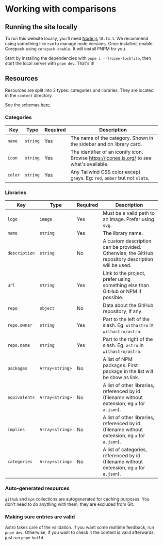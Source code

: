 # Working with comparisons

## Running the site locally

To run this website locally, you'll need [Node.js](https://nodejs.org/) `18.14.1`. We recommend using something like `nvm` to manage node versions. Once installed, enable Corepack using `corepack enable`. It will install PNPM for you.

Start by installing the dependencies with `pnpm i --frozen-lockfile`, then start the local server with `pnpm dev`. That's it!

## Resources

Resources are split into 2 types: categories and libraries. They are located in the `content` directory.

See the schemas [here](../packages/integration/collections.ts).

### Categories

| Key     | Type     | Required | Description                                                                               |
| ------- | -------- | -------- | ----------------------------------------------------------------------------------------- |
| `name`  | `string` | Yes      | The name of the category. Shown in the sidebar and on library card.                       |
| `icon`  | `string` | Yes      | The identifier of an iconify icon. Browse https://icones.js.org/ to see what's available. |
| `color` | `string` | Yes      | Any Tailwind CSS color except grays. Eg: `red`, `amber` but not `slate`.                  |

### Libraries

| Key           | Type            | Required | Description                                                                                      |
| ------------- | --------------- | -------- | ------------------------------------------------------------------------------------------------ |
| `logo`        | `image`         | Yes      | Must be a valid path to an image. Prefer using `svg`.                                            |
| `name`        | `string`        | Yes      | The library name.                                                                                |
| `description` | `string`        | No       | A custom description can be provided. Otherwise, the GitHub repository description will be used. |
| `url`         | `string`        | Yes      | Link to the project, prefer using something else than GitHub or NPM if possible.                 |
| `repo`        | `object`        | No       | Data about the GitHub repository, if any.                                                        |
| `repo.owner`  | `string`        | Yes      | Part to the left of the slash. Eg. `withastro` in `withastro/astro`.                             |
| `repo.name`   | `string`        | Yes      | Part to the right of the slash. Eg. `astro` in `withastro/astro`.                                |
| `packages`    | `Array<string>` | No       | A list of NPM packages. First package in the list will be show as link.                          |
| `equivalents` | `Array<string>` | No       | A list of other libraries, referenced by id (filename without extension, eg `a` for `a.json`).   |
| `implies`     | `Array<string>` | No       | A list of other libraries, referenced by id (filename without extension, eg `a` for `a.json`).   |
| `categories`  | `Array<string>` | No       | A list of categories, referenced by id (filename without extension, eg `a` for `a.json`).        |

### Auto-generated resources

`github` and `npm` collections are autogenerated for caching purposes. You don't need to do anything with them, they are excluded from Git.

### Making sure entries are valid

Astro takes care of the validation. If you want some realtime feedback, run `pnpm dev`. Otherwise, if you want to check it the content is valid afterwards, just run `pnpm build`.
